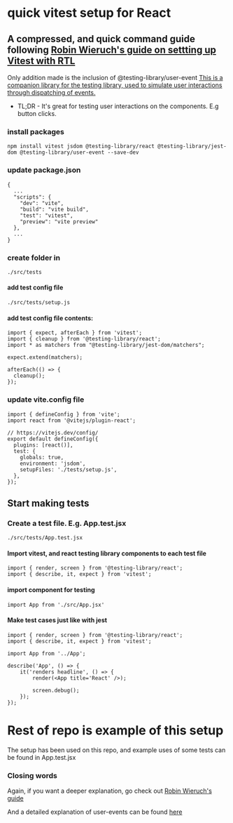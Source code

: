 # quick vitest setup for React

## A compressed, and quick command guide following [Robin Wieruch's guide on settting up Vitest with RTL](https://www.robinwieruch.de/vitest-react-testing-library/)

Only addition made is the inclusion of @testing-library/user-event
[This is a companion library for the testing library, used to simulate user interactions through dispatching of events.](https://testing-library.com/docs/user-event/intro/)

-   TL;DR - It's great for testing user interactions on the components. E.g button clicks.

### install packages

```
npm install vitest jsdom @testing-library/react @testing-library/jest-dom @testing-library/user-event --save-dev
```

### update package.json

```
{
  ...
  "scripts": {
    "dev": "vite",
    "build": "vite build",
    "test": "vitest",
    "preview": "vite preview"
  },
  ...
}
```

### create folder in

```
./src/tests
```

#### add test config file

```
./src/tests/setup.js
```

#### add test config file contents:

```
import { expect, afterEach } from 'vitest';
import { cleanup } from '@testing-library/react';
import * as matchers from "@testing-library/jest-dom/matchers";

expect.extend(matchers);

afterEach(() => {
  cleanup();
});
```

### update vite.config file

```
import { defineConfig } from 'vite';
import react from '@vitejs/plugin-react';

// https://vitejs.dev/config/
export default defineConfig({
  plugins: [react()],
  test: {
    globals: true,
    environment: 'jsdom',
    setupFiles: './tests/setup.js',
  },
});
```

## Start making tests

### Create a test file. E.g. App.test.jsx

```
./src/tests/App.test.jsx
```

#### Import vitest, and react testing library components to each test file

```
import { render, screen } from '@testing-library/react';
import { describe, it, expect } from 'vitest';
```

#### import component for testing

```
import App from './src/App.jsx'
```

#### Make test cases just like with jest

```
import { render, screen } from '@testing-library/react';
import { describe, it, expect } from 'vitest';

import App from '../App';

describe('App', () => {
    it('renders headline', () => {
        render(<App title='React' />);

        screen.debug();
    });
});
```

# Rest of repo is example of this setup

The setup has been used on this repo, and example uses of some tests can be found in App.test.jsx

### Closing words

Again, if you want a deeper explanation, go check out [Robin Wieruch's guide](https://www.robinwieruch.de/vitest-react-testing-library/)

And a detailed explanation of user-events can be found [here](https://testing-library.com/docs/user-event/intro/)
